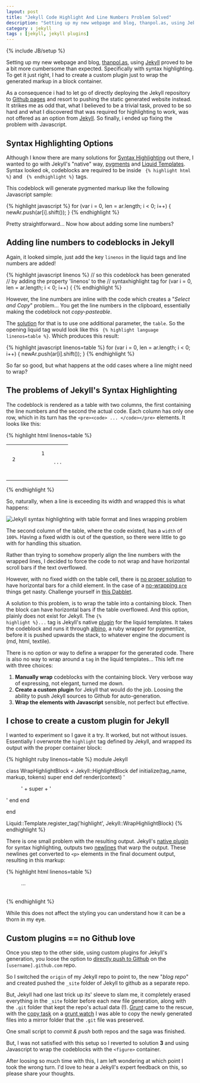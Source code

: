 ```yaml
---
layout: post
title: "Jekyll Code Highlight And Line Numbers Problem Solved"
description: "Setting up my new webpage and blog, thanpol.as, using Jekyll proved to be a bit more cumbersome than expected. Specifically with syntax highlighting."
category : jekyll
tags : [jekyll, jekyll plugins]
---
```

{% include JB/setup %}

Setting up my new webpage and blog, [thanpol.as][thanpol.as], using [Jekyll][jekyll] proved to be a bit more cumbersome than expected. Specifically with syntax highlighting. To get it just right, I had to create a custom plugin just to wrap the generated markup in a block container.

As a consequence i had to let go of directly deploying the Jekyll repository to [Github pages][github.pages] and resort to pushing the static generated website instead. It strikes me as odd that, what I believed to be a trivial task, proved to be so hard and what I discovered that was required for highlighting to work, was not offered as an option from [Jekyll][jekyll]. So finally, i ended up fixing the problem with Javascript.

## Syntax Highlighting Options

Although I know there are many solutions for [Syntax Highlighting][highlight.js] out there, I wanted to go with Jekyll's "native" way, [pygments][pygments] and [Liquid Templates][liquid]. Syntax looked ok, codeblocks are required to be inside <code> &#123;% highlight html %&#125;</code> and <code> &#123;% endhighlight %&#125;</code> tags.

This codeblock will generate pygmented markup like the following Javascript sample:

{% highlight javascript %}
for (var i = 0, len = ar.length; i < 0; i++) {
  newAr.push(ar[i].shift());
}
{% endhighlight %}

Pretty straightforward... Now how about adding some line numbers?

## Adding line numbers to codeblocks in Jekyll

Again, it looked simple, just add the key `linenos` in the liquid tags and line numbers are added!

{% highlight javascript linenos %}
// so this codeblock has been generated
// by adding the property 'linenos' to the
// syntaxhighlight tag
for (var i = 0, len = ar.length; i < 0; i++) {
{% endhighlight %}

However, the line numbers are inline with the code which creates a "*Select and Copy*" problem... You get the line numbers in the clipboard, essentially making the codeblock not *copy-pasteable*.

The [solution][stack.linenos.table] for that is to use one additional parameter, the `table`. So the opening liquid tag would look like this <code> &#123;% highlight language linenos=table %&#125;</code>. Which produces this result:

{% highlight javascript linenos=table %}
for (var i = 0, len = ar.length; i < 0; i++) {
  newAr.push(ar[i].shift());
}
{% endhighlight %}

So far so good, but what happens at the odd cases where a line might need to wrap?

## The problems of Jekyll's Syntax Highlighting

The codeblock is rendered as a table with two columns, the first containing the line numbers and the second the actual code. Each column has only one row, which in its turn has the `<pre><code> ... </code></pre>` elements. It looks like this:

{% highlight html linenos=table %}
<table class="highlighttable">
  <tr>
    <td class="linenos">
      <div class="linenodiv">
        <pre>
          <code class="javascript"> 1
 2
          </code>
        </pre>
      </div>
    </td>
    <td class="code">
      <div class="highlight"><pre> ... </pre></div>
    </td>
  </tr>
</table>
{% endhighlight %}

So, naturally, when a line is exceeding its width and wrapped this is what happens:

![Jekyll syntax highlighting with table format and lines wrapping problem][screenshot.linewrap]

The second column of the table, where the code existed, has a `width` of `100%`. Having a fixed width is out of the question, so there were little to go with for handling this situation.

Rather than trying to somehow properly align the line numbers with the wrapped lines, I decided to force the code to not wrap and have horizontal scroll bars if the text overflowed.

However, with no fixed width on the table cell, there is [no proper solution][stack.pre.table] to have horizontal bars for a child element. In the case of a [no-wrapping `pre`][stack.pre.tableTwo] things get nasty. Challenge yourself in [this Dabblet][dabblet.table].

A solution to this problem, is to wrap the table into a containing block. Then the block can have horizontal bars if the table overflowed. And this option, plainly does not exist for Jekyll. The <code>&#123;% highlight %&#125;...</code> tag is Jekyll's native [plugin][jekyll.plugin] for the liquid templates. It takes the codeblock and runs it through [albino][albino], a ruby wrapper for pygmentize, before it is pushed upwards the stack, to whatever engine the document is (md, html, textile).

There is no option or way to define a wrapper for the generated code. There is also no way to wrap around a `tag` in the liquid templates... This left me with three choices:

1. **Manually wrap** codeblocks with the containing block. Very verbose way of expressing, not elegant, turned me down.
2. **Create a custom plugin** for Jekyll that would do the job. Loosing the ability to push Jekyll sources to Github for auto-generation.
3. **Wrap the elements with Javascript** sensible, not perfect but effective.

## I chose to create a custom plugin for Jekyll

I wanted to experiment so I gave it a try. It worked, but not without issues. Essentially I overwrote the `highlight` tag defined by Jekyll, and wrapped its output with the proper container block:

{% highlight ruby linenos=table %}
module Jekyll

  class WrapHighlightBlock < Jekyll::HighlightBlock
    def initialize(tag_name, markup, tokens)
      super
    end
    def render(context)
      '<figure class="code"><figcaption></figcaption>' + super + '</figure>'
    end
  end

end

Liquid::Template.register_tag('highlight', Jekyll::WrapHighlightBlock)
{% endhighlight %}

There is one small problem with the resulting output. Jekyll's [native plugin][jekyll.syntaxhighlight] for syntax highlighting, outputs two [newlines][jekyll.md.rb] that warp the output. These newlines get converted to `<p>` elements in the final document output, resulting in this markup:

{% highlight html linenos=table %}
<figure class="code"><figcaption></figcaption>
  <p></p>
  <table class="highlighttable">...</table>
  <p></p>
</figure>
{% endhighlight %}

While this does not affect the styling you can understand how it can be a thorn in my eye.

## Custom plugins == no Github love

Once you step to the other side, using custom plugins for Jekyll's generation, you loose the option to [directly push to Github][github.jekyll] on the `[username].github.com` repo.

So I switched the `origin` of my Jekyll repo to point to, the new "*blog repo*" and created pushed the `_site` folder of Jekyll to github as a separate repo.

But, Jekyll had one last trick up its' sleeve to slam me, it completely erased everything in the `_site` folder before each new file generation, along with the `.git` folder that kept the repo's actual data (!). [Grunt][grunt] came to the rescue, with the [copy task][grunt.copy] on a [grunt watch][grunt.watch] I was able to copy the newly generated files into a mirror folder that the `.git` file was preserved.

One small script to *commit & push* both repos and the saga was finished.

But, I was not satisfied with this setup so I reverted to solution **3** and using Javascript to wrap the codeblocks with the `<figure>` container.

After loosing so much time with this, I am left wondering at which point I took the wrong turn. I'd love to hear a Jekyll's expert feedback on this, so please share your thoughts.

[highlight.js]: http://softwaremaniacs.org/soft/highlight/en/ "Highlight.js highlights syntax in code examples on blogs, forums and in fact on any web pages."
[pygments]: http://pygments.org/ " a generic syntax highlighter for general use in all kinds of software such as forum systems, wikis or other applications that need to prettify source code"
[liquid]: http://liquidmarkup.org/ "Ruby library for rendering safe templates which cannot affect the security of the server they are rendered on."
[grunt]: http://gruntjs.com "Grunt is a task-based command line build tool for JavaScript projects"
[grunt.copy]: https://github.com/gruntjs/grunt-contrib-copy/ "Copy files and folders on Grunt"
[grunt.watch]: https://github.com/gruntjs/grunt-contrib-watch "Run tasks whenever watched files change on Grunt"
[repo.blog]: https://github.com/thanpolas/blog "thanpolas personal blog Jekyll sources"
[github.pages]: http://pages.github.com/ "Github pages"
[github.jekyll]: https://help.github.com/articles/using-jekyll-with-pages "Github pages with Jekyll"
[screenshot.linewrap]: http://than.pol.as/LZ4z/Screen%20Shot%202012-12-13%20at%205.10.35%20AM.png "Jekyll syntax highlighting with table format and lines wrapping problem"
[stack.linenos.table]: http://stackoverflow.com/questions/11093241/how-to-support-line-number-when-using-pygments-with-jekyll "stackoverflow How can I number the code lines which are highlighted using pygments in Jekyll?"
[stack.pre.table]: http://stackoverflow.com/questions/6153363/liquid-pre-inside-table-cell "stackoverflow Liquid Pre inside Table Cell"
[stack.pre.tableTwo]: http://stackoverflow.com/questions/12773188/wrapping-pre-inside-table-cell "Wrapping pre inside table cell"
[jekyll]: http://jekyllrb.com/ "transform your text into a monster"
[jekyll.plugin]: https://github.com/mojombo/jekyll/wiki/Plugins "Jekyll plugins"
[jekyll.syntaxhighlight]: https://github.com/mojombo/jekyll/blob/master/lib/jekyll/tags/highlight.rb "Jekyll syntaxhighlight.rb file"
[jekyll.md.rb]: https://github.com/mojombo/jekyll/blob/master/lib/jekyll/converters/markdown.rb#L6 "Jekyll markdown.rb"
[thanpol.as]: http://thanpol.as/ "Thanasis Polychronakis website"
[dom.ready]: http://api.jquery.com/ready/ "jQuery Document Ready event"
[dabblet.table]: http://dabblet.com/gist/4258350 "Dabblet :: A non-wrapping pre inside a table cell"
[albino]: https://github.com/github/albino "github :: albino, a ruby wrapper for pygmentize"
